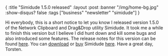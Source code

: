 {
  :title "Simidude 1.5.0 released"
  :layout :post
  :banner "/img/home-bg.jpg"
  :show-disqus? false
  :tags ["business" "newsletter" "simidude"]
}

Hi everybody, this is a short notice to let you know I released version 1.5.0 of the Network Clipboard and Drag&Drop utility Simidude. It took me a while to finish this version but I believe I did hunt down and kill some bugs and also introduced some features. The release notes for this version can be found [here](http://www.agynamix.de/blog/simidude-150-release-notes/). You can [download](http://www.agynamix.de/products/simidude/download/) or [buy](http://www.agynamix.de/products/simidude/order/) Simidude [here](http://www.agynamix.de/products/simidude/). Have a great day, Torsten.
